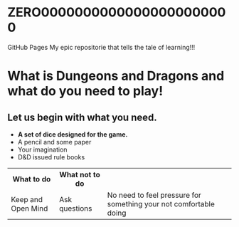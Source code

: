 # ZERO00000000000000000000000
GitHub Pages
My epic repositorie that tells the tale of learning!!!
<h1>What is Dungeons and Dragons and what do you need to play!</h1>
<h2>Let us begin with what you need.</h2>
<ul>
  <li><b>A set of dice designed for the game.</b></li>
  <li>A pencil and some paper</li>
  <li>Your imagination</li>
  <li>D&D issued rule books</li>
</ul>
<table>
  <tr>
  <th>What to do</th>
    <th>What not to do</th>
  </tr>
  <tr>
    <td>Keep and Open Mind</td>
    <td>Ask questions</td>
    <td>No need to feel pressure for something your not comfortable doing</td>
  </tr>
</table>

